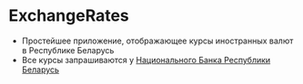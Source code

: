 # ExchangeRates

- Простейшее приложение, отображающее курсы иностранных валют в Республике Беларусь
- Все курсы запрашиваются у [Национального Банка Республики Беларусь](https://www.nbrb.by/statistics/rates/ratesdaily.asp)
